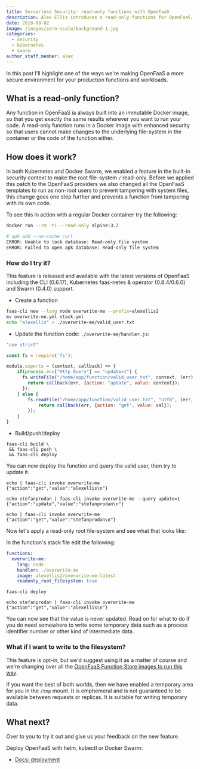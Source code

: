 ```yaml
---
title: Serverless Security: read-only functions with OpenFaaS
description: Alex Ellis introduces a read-only functions for OpenFaaS, a security concept available from Docker to prevent tampering
date: 2018-08-02
image: /images/zero-scale/background-1.jpg
categories:
  - security
  - kubernetes
  - swarm
author_staff_member: alex
---
```


In this post I'll highlight one of the ways we're making OpenFaaS a more secure environment for your production functions and workloads.

## What is a read-only function?

Any function in OpenFaaS ia always built into an immutable Docker image, so that you get exactly the same results wherever you want to run your code. A read-only function runs in a Docker image with enhanced security so that users cannot make changes to the underlying file-system in the container or the code of the function either.

## How does it work?

In both Kubernetes and Docker Swarm, we enabled a feature in the built-in security context to make the root file-system `/` read-only. Before we applied this patch to the OpenFaaS providers we also changed all the OpenFaaS templates to run as non-root users to prevent tampering with system files, this change goes one step further and prevents a function from tampering with its own code.

To see this in action with a regular Docker container try the following:

```bash
docker run --rm -ti --read-only alpine:3.7

# apk add --no-cache curl
ERROR: Unable to lock database: Read-only file system
ERROR: Failed to open apk database: Read-only file system
```

### How do I try it?

This feature is released and available with the latest versions of OpenFaaS including the CLI (0.6.17), Kubernetes faas-netes & operator (0.8.4/0.6.0) and Swarm (0.4.0) support.

* Create a function

```bash
faas-cli new --lang node overwrite-me --prefix=alexellis2
mv overwrite-me.yml stack.yml
echo "alexellis" > ./overwrite-me/valid_user.txt
```

* Update the function code: `./overwrite-me/handler.js`:

```js
"use strict"

const fs = require('fs');

module.exports = (context, callback) => {
    if(process.env["Http_Query"] == "update=1") {
      fs.writeFile("/home/app/function/valid_user.txt", context, (err) => {
        return callback(err, {action: "update", value: context});
      });
    } else {
        fs.readFile("/home/app/function/valid_user.txt", "utf8", (err, val) => {
            return callback(err, {action: "get", value: val});
        });
    }
}

```

* Build/push/deploy

```
faas-cli build \
 && faas-cli push \
 && faas-cli deploy
```

You can now deploy the function and query the valid user, then try to update it.

```
echo | faas-cli invoke overwrite-me
{"action":"get","value":"alexellis\n"}

echo stefanprodan | faas-cli invoke overwrite-me --query update=1
{"action":"update","value":"stefanprodan\n"}

echo | faas-cli invoke overwrite-me
{"action":"get","value":"stefanprodan\n"}
```

Now let's apply a read-only root file-system and see what that looks like:

In the function's stack file edit the following:

```yaml
functions:
  overwrite-me:
    lang: node
    handler: ./overwrite-me
    image: alexellis2/overwrite-me:latest
    readonly_root_filesystem: true
```

```
faas-cli deploy

echo stefanprodan | faas-cli invoke overwrite-me 
{"action":"get","value":"alexellis\n"}
```

You can now see that the value is never updated. Read on for what to do if you do need somewhere to write some temporary data such as a process identifier number or other kind of intermediate data.

### What if I want to write to the filesystem?

This feature is opt-in, but we'd suggest using it as a matter of course and we're changing over all the [OpenFaaS Function Store images to run this way](https://github.com/openfaas/store/issues/35).

If you want the best of both worlds, then we have enabled a temporary area for you in the `/tmp` mount. It is emphemeral and is not guaranteed to be available between requests or replicas. It is suitable for writing temporary data.

## What next?

Over to you to try it out and give us your feedback on the new feature.

Deploy OpenFaaS with helm, kubectl or Docker Swarm:

* [Docs: deployment](https://docs.openfaas.com/deployment/)

